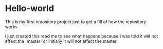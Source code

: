 # Hello-world
This is my first repository project just to get a fill of how the repository works.

i just created this read me to see what happens because i was told it will not affect the 'master' 
or initially it will not affect the master
